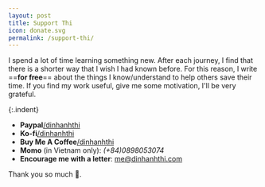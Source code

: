 ```yaml
---
layout: post
title: Support Thi
icon: donate.svg
permalink: /support-thi/
---
```


I spend a lot of time learning something new. After each journey, I find that there is a shorter way that I wish I had known before. For this reason, I write ==**for free**== about the things I know/understand to help others save their time. If you find my work useful, give me some motivation, I'll be very grateful.

{:.indent}
- **Paypal**[/dinhanhthi](https://www.paypal.me/DinhAnhThi)
- **Ko-fi**[/dinhanhthi](https://www.ko-fi.com/dinhanhthi)
- **Buy Me A Coffee**[/dinhanhthi](https://www.buymeacoffee.com/dinhanhthi)
- **Momo** (in Vietnam only): _(+84)0898053074_
- **Encourage me with a letter**: [me@dinhanhthi.com](mailto:me@dinhanhthi.com)

Thank you so much 💖.